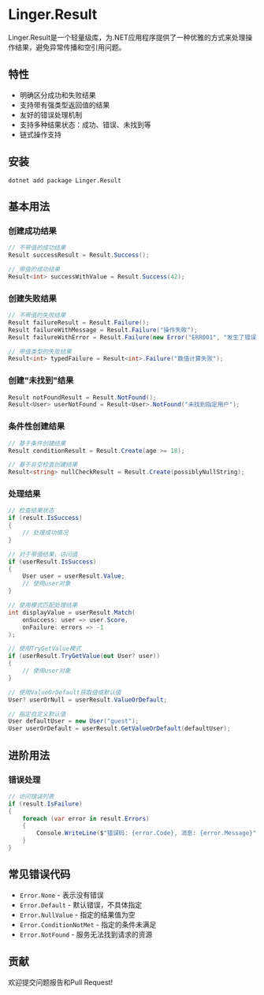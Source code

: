 ﻿# Linger.Result

Linger.Result是一个轻量级库，为.NET应用程序提供了一种优雅的方式来处理操作结果，避免异常传播和空引用问题。

## 特性

- 明确区分成功和失败结果
- 支持带有强类型返回值的结果
- 友好的错误处理机制
- 支持多种结果状态：成功、错误、未找到等
- 链式操作支持

## 安装

```
dotnet add package Linger.Result
```

## 基本用法

### 创建成功结果

```csharp
// 不带值的成功结果
Result successResult = Result.Success();

// 带值的成功结果
Result<int> successWithValue = Result.Success(42);
```

### 创建失败结果

```csharp
// 不带值的失败结果
Result failureResult = Result.Failure();
Result failureWithMessage = Result.Failure("操作失败");
Result failureWithError = Result.Failure(new Error("ERR001", "发生了错误"));

// 带值类型的失败结果
Result<int> typedFailure = Result<int>.Failure("数值计算失败");
```

### 创建"未找到"结果

```csharp
Result notFoundResult = Result.NotFound();
Result<User> userNotFound = Result<User>.NotFound("未找到指定用户");
```

### 条件性创建结果

```csharp
// 基于条件创建结果
Result conditionResult = Result.Create(age >= 18);

// 基于非空检查创建结果
Result<string> nullCheckResult = Result.Create(possiblyNullString);
```

### 处理结果

```csharp
// 检查结果状态
if (result.IsSuccess)
{
    // 处理成功情况
}

// 对于带值结果，访问值
if (userResult.IsSuccess)
{
    User user = userResult.Value;
    // 使用user对象
}

// 使用模式匹配处理结果
int displayValue = userResult.Match(
    onSuccess: user => user.Score,
    onFailure: errors => -1
);

// 使用TryGetValue模式
if (userResult.TryGetValue(out User? user))
{
    // 使用user对象
}

// 使用ValueOrDefault获取值或默认值
User? userOrNull = userResult.ValueOrDefault;

// 指定自定义默认值
User defaultUser = new User("guest");
User userOrDefault = userResult.GetValueOrDefault(defaultUser);
```

## 进阶用法

### 错误处理

```csharp
// 访问错误列表
if (result.IsFailure)
{
    foreach (var error in result.Errors)
    {
        Console.WriteLine($"错误码: {error.Code}, 消息: {error.Message}");
    }
}
```

## 常见错误代码

- `Error.None` - 表示没有错误
- `Error.Default` - 默认错误，不具体指定
- `Error.NullValue` - 指定的结果值为空
- `Error.ConditionNotMet` - 指定的条件未满足
- `Error.NotFound` - 服务无法找到请求的资源

## 贡献

欢迎提交问题报告和Pull Request!